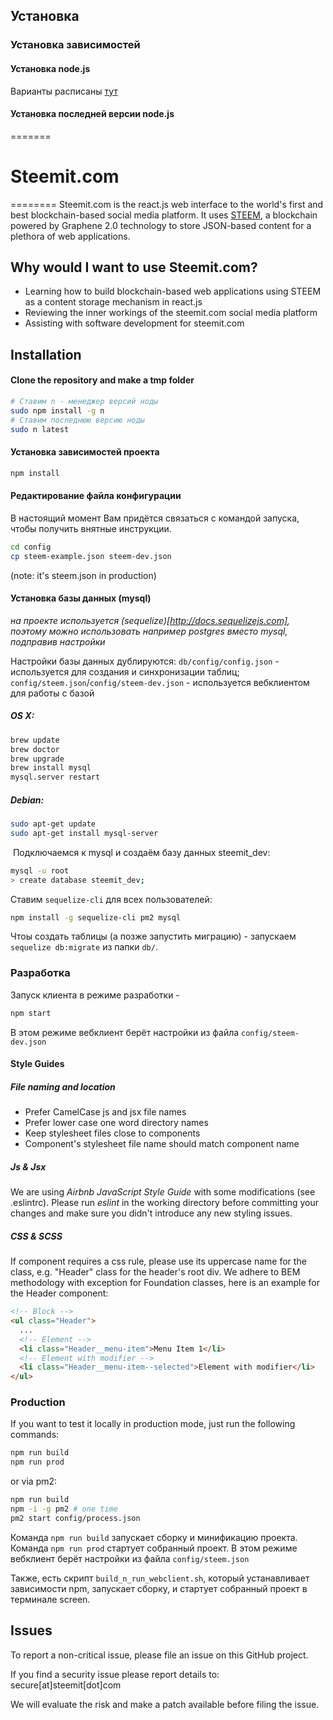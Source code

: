 
## Установка

### Установка зависимостей

#### Установка node.js

Варианты расписаны [тут](https://nodejs.org/en/download/)

#### Установка последней версии node.js

=======
# Steemit.com

========
Steemit.com is the react.js web interface to the world's first and best blockchain-based social media platform.  It uses [STEEM](https://github.com/steemit/steem), a blockchain powered by Graphene 2.0 technology to store JSON-based content for a plethora of web applications.   

## Why would I want to use Steemit.com?
* Learning how to build blockchain-based web applications using STEEM as a content storage mechanism in react.js
* Reviewing the inner workings of the steemit.com social media platform
* Assisting with software development for steemit.com

## Installation

#### Clone the repository and make a tmp folder
```bash
# Ставим n - менеджер версий ноды
sudo npm install -g n
# Ставим последнюю версию ноды
sudo n latest
```

#### Установка зависимостей проекта

```bash
npm install
```

#### Редактирование файла конфигурации

В настоящий момент Вам придётся связаться с командой запуска, чтобы получить внятные инструкции.


```bash
cd config
cp steem-example.json steem-dev.json
```
(note: it's steem.json in production)

#### Установка базы данных (mysql)

_на проекте используется (sequelize)[http://docs.sequelizejs.com],
поэтому можно использовать например postgres вместо mysql, подправив настройки_

Настройки базы данных дублируются: `db/config/config.json` - используется для
создания и синхронизации таблиц; `config/steem.json`/`config/steem-dev.json` -
используется вебклиентом для работы с базой

##### OS X:

```bash
brew update
brew doctor
brew upgrade
brew install mysql
mysql.server restart
```

##### Debian:

```bash
sudo apt-get update
sudo apt-get install mysql-server
```

 Подключаемся к mysql и создаём базу данных steemit_dev:

```bash
mysql -u root
> create database steemit_dev;
```

Ставим `sequelize-cli` для всех пользователей:

```bash
npm install -g sequelize-cli pm2 mysql
```

Чтоы создать таблицы (а позже запустить миграцию) - запускаем `sequelize db:migrate`
из папки `db/`.


### Разработка

Запуск клиента в режиме разработки -
```bash
npm start
```

В этом режиме вебклиент берёт настройки из файла `config/steem-dev.json`

#### Style Guides

##### File naming and location

- Prefer CamelCase js and jsx file names
- Prefer lower case one word directory names
- Keep stylesheet files close to components
- Component's stylesheet file name should match component name

##### Js & Jsx
We are using _Airbnb JavaScript Style Guide_ with some modifications (see .eslintrc).
Please run _eslint_ in the working directory before committing your changes and make sure you didn't introduce any new styling issues.

##### CSS & SCSS
If component requires a css rule, please use its uppercase name for the class, e.g. "Header" class for the header's root div.
We adhere to BEM methodology with exception for Foundation classes, here is an example for the Header component:

```html
<!-- Block -->
<ul class="Header">
  ...
  <!-- Element -->
  <li class="Header__menu-item">Menu Item 1</li>
  <!-- Element with modifier -->
  <li class="Header__menu-item--selected">Element with modifier</li>
</ul>
```

### Production

If you want to test it locally in production mode, just run the following commands:

```bash
npm run build
npm run prod
```

or via pm2:

```bash
npm run build
npm -i -g pm2 # one time
pm2 start config/process.json
```

Команда `npm run build` запускает сборку и минификацию проекта.
Команда `npm run prod` стартует собранный проект. В этом режиме вебклиент берёт
настройки из файла `config/steem.json`

Также, есть скрипт `build_n_run_webclient.sh`, который устанавливает зависимости npm,
запускает сборку, и стартует собранный проект в терминале screen.


## Issues

To report a non-critical issue, please file an issue on this GitHub project.

If you find a security issue please report details to: secure[at]steemit[dot]com

We will evaluate the risk and make a patch available before filing the issue.
